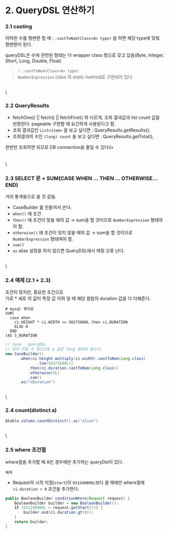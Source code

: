 # 2. QueryDSL 연산하기

### 2.1 casting

어떠한 수를 형변환 할 때 : `.castToNum(Class<A> type)` 을 하면 해당 type에 맞춰 형변환이 된다.

queryDSL은 수에 관련된 형태는 다 wrapper class 형으로 갖고 있음(Byte, Integer, Short, Long, Double, Float)

> 💡 `.castToNum(Class<A> type)`\
> `NumberExpression` class 의 static method로 구현되어 있다

\
\


### 2.2 QueryResults

* fetchOne() || fetch() || fetchFirst() 와 다르게, 조회 결과값과 list count 값을 반환한다. pageable 구현할 때 요긴하게 사용된다고 함.
* 조회 결과값인 `List<item>` 을 보고 싶다면 : QueryResults.getResults();
* 조회결과의 수인 `(long) count` 을 보고 싶다면 : QueryResults.getTotal();

한번만 조회하면 되므로 DB connection을 줄일 수 있다👍

\
\


### 2.3 SELECT 문 + SUM(CASE WHEN ... THEN ... OTHERWISE... END)

거의 통계용으로 쓸 것 같음.

* CaseBuilder 를 만들어서 쓴다.
* `when()` 에 조건
* `then()` 에 조건이 맞을 때의 값 → sum을 할 것이므로 `NumberExpression` 형태여야 함.
* `otherwise()` 에 조건이 맞지 않을 때의 값 → sum을 할 것이므로 `NumberExpression` 형태여야 함.
* `sum()`
* `as` alias 설정을 하지 않으면 QueryDSL에서 매핑 오류 난다.

\
\


### 2.4 예제 (2.1 + 2.3)

조건이 많지만, 중요한 조건으로\
가로 \* 세로 의 값이 특정 값 이하 일 때 해당 컬럼의 duration 값을 다 더해준다.

```
# mysql 쿼리문
SUM(
  case when 
    ci.HEIGHT * ci.WIDTH <= 50273600L then ci.DURATION 
    ELSE 0 
  END
)AS S_DURATION
```

```java
// java _ queryDSL
// 값이 커질 수 있으므로 p 값은 long 형태로 받는다.
new CaseBuilder()
      .when(ci.height.multiply(ci.width).castToNum(Long.class)
              .loe(50273600L))
          .then(ci.duration.castToNum(Long.class))
          .otherwise(0L)
          .sum()
      .as("sDuration")
```

\
\


### 2.4 count(distinct a)

```java
Qtable.column.countDistinct().as("alias")
```

\
\


### 2.5 where 조건절

where절을 추가할 때 A인 경우에만 추가하는 queryDsl이 있다.

```
예제
```

* Request의 시작 지점(`start`)이 `831240000L`보다 클 때에만 where절에 `ci.duration > 0` 조건을 추가한다.

```java
public BooleanBuilder conditionWhere(Request request) {
    BooleanBuilder builder = new BooleanBuilder();
    if (831240000L < request.getStart())) {
        builder.and(ci.duration.gt(0));
    }
    return builder;
}
```
